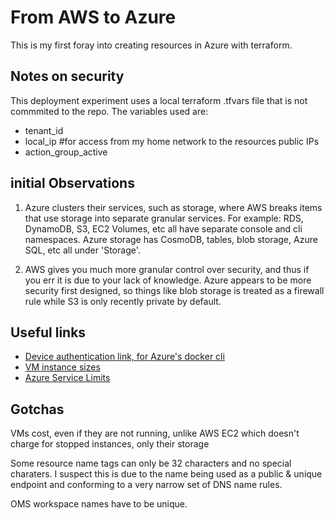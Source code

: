 # From AWS to Azure

This is my first foray into creating resources in Azure with terraform.

## Notes on security
This deployment experiment uses a local terraform .tfvars file that is not commmited to the repo.
The variables used are:
 
 - tenant_id
 - local_ip  #for access from my home network to the resources public IPs
 - action_group_active

## initial Observations
1. Azure clusters their services, such as storage, where AWS breaks items that use storage into separate granular services.
For example: RDS, DynamoDB, S3, EC2 Volumes, etc all have separate console and cli namespaces. Azure storage has CosmoDB, tables, blob storage, Azure SQL, etc all under 'Storage'.

2. AWS gives you much more granular control over security, and thus if you err it is due to your lack of knowledge. Azure appears to be more security first designed, so things like blob storage is treated as a firewall rule while S3 is only recently private by default.



## Useful links
 - [Device authentication link, for Azure's docker cli](https://microsoft.com/devicelogin)
 - [VM instance sizes](https://docs.microsoft.com/en-us/azure/virtual-machines/windows/sizes)
 - [Azure Service Limits](https://docs.microsoft.com/en-us/azure/azure-resource-manager/management/azure-subscription-service-limits)
 
 ## Gotchas
 VMs cost, even if they are not running, unlike AWS EC2 which doesn't charge for stopped instances, only their storage
 
 Some resource name tags can only be 32 characters and no special charaters. I suspect this is due to the name being used as a public & unique endpoint and conforming to a very narrow set of DNS name rules.
 
 OMS workspace names have to be unique.
